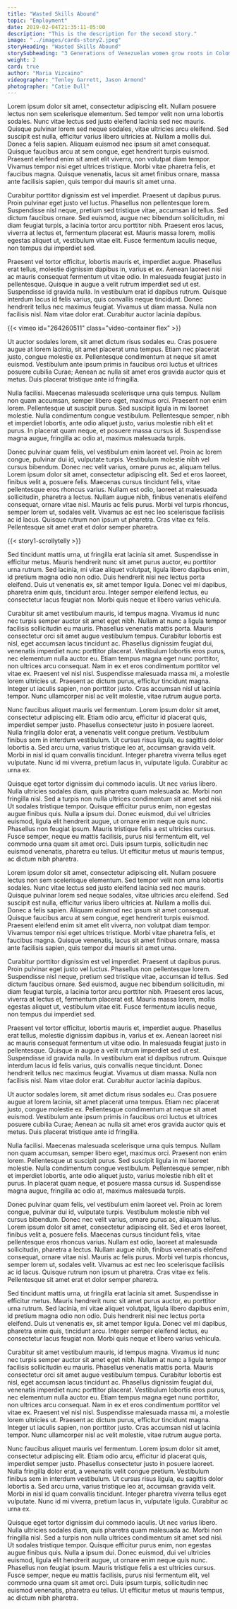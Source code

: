 ```yaml
---
title: "Wasted Skills Abound"
topic: "Employment"
date: 2019-02-04T21:35:11-05:00
description: "This is the description for the second story."
image: "../images/cards-story2.jpeg"
storyHeading: "Wasted Skills Abound"
storySubheading: "3 Generations of Venezuelan women grow roots in Colombia"
weight: 2
card: true
author: "Maria Vizcaino"
videographer: "Tenley Garrett, Jason Armond"
photographer: "Catie Dull"
---
```


Lorem ipsum dolor sit amet, consectetur adipiscing elit. Nullam posuere lectus non sem scelerisque elementum. Sed tempor velit non urna lobortis sodales. Nunc vitae lectus sed justo eleifend lacinia sed nec mauris. Quisque pulvinar lorem sed neque sodales, vitae ultricies arcu eleifend. Sed suscipit est nulla, efficitur varius libero ultricies at. Nullam a mollis dui. Donec a felis sapien. Aliquam euismod nec ipsum sit amet consequat. Quisque faucibus arcu at sem congue, eget hendrerit turpis euismod. Praesent eleifend enim sit amet elit viverra, non volutpat diam tempor. Vivamus tempor nisi eget ultrices tristique. Morbi vitae pharetra felis, et faucibus magna. Quisque venenatis, lacus sit amet finibus ornare, massa ante facilisis sapien, quis tempor dui mauris sit amet urna.

Curabitur porttitor dignissim est vel imperdiet. Praesent ut dapibus purus. Proin pulvinar eget justo vel luctus. Phasellus non pellentesque lorem. Suspendisse nisl neque, pretium sed tristique vitae, accumsan id tellus. Sed dictum faucibus ornare. Sed euismod, augue nec bibendum sollicitudin, mi diam feugiat turpis, a lacinia tortor arcu porttitor nibh. Praesent eros lacus, viverra at lectus et, fermentum placerat est. Mauris massa lorem, mollis egestas aliquet ut, vestibulum vitae elit. Fusce fermentum iaculis neque, non tempus dui imperdiet sed.

Praesent vel tortor efficitur, lobortis mauris et, imperdiet augue. Phasellus erat tellus, molestie dignissim dapibus in, varius et ex. Aenean laoreet nisi ac mauris consequat fermentum ut vitae odio. In malesuada feugiat justo in pellentesque. Quisque in augue a velit rutrum imperdiet sed ut est. Suspendisse id gravida nulla. In vestibulum erat id dapibus rutrum. Quisque interdum lacus id felis varius, quis convallis neque tincidunt. Donec hendrerit tellus nec maximus feugiat. Vivamus ut diam massa. Nulla non facilisis nisl. Nam vitae dolor erat. Curabitur auctor lacinia dapibus.

<div id="video-top"></div>

{{< vimeo id="264260511" class="video-container flex" >}}

Ut auctor sodales lorem, sit amet dictum risus sodales eu. Cras posuere augue at lorem lacinia, sit amet placerat urna tempus. Etiam nec placerat justo, congue molestie ex. Pellentesque condimentum at neque sit amet euismod. Vestibulum ante ipsum primis in faucibus orci luctus et ultrices posuere cubilia Curae; Aenean ac nulla sit amet eros gravida auctor quis et metus. Duis placerat tristique ante id fringilla.

Nulla facilisi. Maecenas malesuada scelerisque urna quis tempus. Nullam non quam accumsan, semper libero eget, maximus orci. Praesent non enim lorem. Pellentesque ut suscipit purus. Sed suscipit ligula in mi laoreet molestie. Nulla condimentum congue vestibulum. Pellentesque semper, nibh et imperdiet lobortis, ante odio aliquet justo, varius molestie nibh elit et purus. In placerat quam neque, et posuere massa cursus id. Suspendisse magna augue, fringilla ac odio at, maximus malesuada turpis.

Donec pulvinar quam felis, vel vestibulum enim laoreet vel. Proin ac lorem congue, pulvinar dui id, vulputate turpis. Vestibulum molestie nibh vel cursus bibendum. Donec nec velit varius, ornare purus ac, aliquam tellus. Lorem ipsum dolor sit amet, consectetur adipiscing elit. Sed et eros laoreet, finibus velit a, posuere felis. Maecenas cursus tincidunt felis, vitae pellentesque eros rhoncus varius. Nullam est odio, laoreet at malesuada sollicitudin, pharetra a lectus. Nullam augue nibh, finibus venenatis eleifend consequat, ornare vitae nisl. Mauris ac felis purus. Morbi vel turpis rhoncus, semper lorem ut, sodales velit. Vivamus ac est nec leo scelerisque facilisis ac id lacus. Quisque rutrum non ipsum ut pharetra. Cras vitae ex felis. Pellentesque sit amet erat et dolor semper pharetra.

{{< story1-scrollytelly >}}

Sed tincidunt mattis urna, ut fringilla erat lacinia sit amet. Suspendisse in efficitur metus. Mauris hendrerit nunc sit amet purus auctor, eu porttitor urna rutrum. Sed lacinia, mi vitae aliquet volutpat, ligula libero dapibus enim, id pretium magna odio non odio. Duis hendrerit nisi nec lectus porta eleifend. Duis ut venenatis ex, sit amet tempor ligula. Donec vel mi dapibus, pharetra enim quis, tincidunt arcu. Integer semper eleifend lectus, eu consectetur lacus feugiat non. Morbi quis neque et libero varius vehicula.

Curabitur sit amet vestibulum mauris, id tempus magna. Vivamus id nunc nec turpis semper auctor sit amet eget nibh. Nullam at nunc a ligula tempor facilisis sollicitudin eu mauris. Phasellus venenatis mattis porta. Mauris consectetur orci sit amet augue vestibulum tempus. Curabitur lobortis est nisl, eget accumsan lacus tincidunt ac. Phasellus dignissim feugiat dui, venenatis imperdiet nunc porttitor placerat. Vestibulum lobortis eros purus, nec elementum nulla auctor eu. Etiam tempus magna eget nunc porttitor, non ultrices arcu consequat. Nam in ex et eros condimentum porttitor vel vitae ex. Praesent vel nisl nisl. Suspendisse malesuada massa mi, a molestie lorem ultricies ut. Praesent ac dictum purus, efficitur tincidunt magna. Integer ut iaculis sapien, non porttitor justo. Cras accumsan nisl ut lacinia tempor. Nunc ullamcorper nisl ac velit molestie, vitae rutrum augue porta.

Nunc faucibus aliquet mauris vel fermentum. Lorem ipsum dolor sit amet, consectetur adipiscing elit. Etiam odio arcu, efficitur id placerat quis, imperdiet semper justo. Phasellus consectetur justo in posuere laoreet. Nulla fringilla dolor erat, a venenatis velit congue pretium. Vestibulum finibus sem in interdum vestibulum. Ut cursus risus ligula, eu sagittis dolor lobortis a. Sed arcu urna, varius tristique leo at, accumsan gravida velit. Morbi in nisl id quam convallis tincidunt. Integer pharetra viverra tellus eget vulputate. Nunc id mi viverra, pretium lacus in, vulputate ligula. Curabitur ac urna ex.

Quisque eget tortor dignissim dui commodo iaculis. Ut nec varius libero. Nulla ultricies sodales diam, quis pharetra quam malesuada ac. Morbi non fringilla nisl. Sed a turpis non nulla ultrices condimentum sit amet sed nisi. Ut sodales tristique tempor. Quisque efficitur purus enim, non egestas augue finibus quis. Nulla a ipsum dui. Donec euismod, dui vel ultricies euismod, ligula elit hendrerit augue, ut ornare enim neque quis nunc. Phasellus non feugiat ipsum. Mauris tristique felis a est ultricies cursus. Fusce semper, neque eu mattis facilisis, purus nisi fermentum elit, vel commodo urna quam sit amet orci. Duis ipsum turpis, sollicitudin nec euismod venenatis, pharetra eu tellus. Ut efficitur metus ut mauris tempus, ac dictum nibh pharetra.

Lorem ipsum dolor sit amet, consectetur adipiscing elit. Nullam posuere lectus non sem scelerisque elementum. Sed tempor velit non urna lobortis sodales. Nunc vitae lectus sed justo eleifend lacinia sed nec mauris. Quisque pulvinar lorem sed neque sodales, vitae ultricies arcu eleifend. Sed suscipit est nulla, efficitur varius libero ultricies at. Nullam a mollis dui. Donec a felis sapien. Aliquam euismod nec ipsum sit amet consequat. Quisque faucibus arcu at sem congue, eget hendrerit turpis euismod. Praesent eleifend enim sit amet elit viverra, non volutpat diam tempor. Vivamus tempor nisi eget ultrices tristique. Morbi vitae pharetra felis, et faucibus magna. Quisque venenatis, lacus sit amet finibus ornare, massa ante facilisis sapien, quis tempor dui mauris sit amet urna.

Curabitur porttitor dignissim est vel imperdiet. Praesent ut dapibus purus. Proin pulvinar eget justo vel luctus. Phasellus non pellentesque lorem. Suspendisse nisl neque, pretium sed tristique vitae, accumsan id tellus. Sed dictum faucibus ornare. Sed euismod, augue nec bibendum sollicitudin, mi diam feugiat turpis, a lacinia tortor arcu porttitor nibh. Praesent eros lacus, viverra at lectus et, fermentum placerat est. Mauris massa lorem, mollis egestas aliquet ut, vestibulum vitae elit. Fusce fermentum iaculis neque, non tempus dui imperdiet sed.

Praesent vel tortor efficitur, lobortis mauris et, imperdiet augue. Phasellus erat tellus, molestie dignissim dapibus in, varius et ex. Aenean laoreet nisi ac mauris consequat fermentum ut vitae odio. In malesuada feugiat justo in pellentesque. Quisque in augue a velit rutrum imperdiet sed ut est. Suspendisse id gravida nulla. In vestibulum erat id dapibus rutrum. Quisque interdum lacus id felis varius, quis convallis neque tincidunt. Donec hendrerit tellus nec maximus feugiat. Vivamus ut diam massa. Nulla non facilisis nisl. Nam vitae dolor erat. Curabitur auctor lacinia dapibus.

Ut auctor sodales lorem, sit amet dictum risus sodales eu. Cras posuere augue at lorem lacinia, sit amet placerat urna tempus. Etiam nec placerat justo, congue molestie ex. Pellentesque condimentum at neque sit amet euismod. Vestibulum ante ipsum primis in faucibus orci luctus et ultrices posuere cubilia Curae; Aenean ac nulla sit amet eros gravida auctor quis et metus. Duis placerat tristique ante id fringilla.

Nulla facilisi. Maecenas malesuada scelerisque urna quis tempus. Nullam non quam accumsan, semper libero eget, maximus orci. Praesent non enim lorem. Pellentesque ut suscipit purus. Sed suscipit ligula in mi laoreet molestie. Nulla condimentum congue vestibulum. Pellentesque semper, nibh et imperdiet lobortis, ante odio aliquet justo, varius molestie nibh elit et purus. In placerat quam neque, et posuere massa cursus id. Suspendisse magna augue, fringilla ac odio at, maximus malesuada turpis.

Donec pulvinar quam felis, vel vestibulum enim laoreet vel. Proin ac lorem congue, pulvinar dui id, vulputate turpis. Vestibulum molestie nibh vel cursus bibendum. Donec nec velit varius, ornare purus ac, aliquam tellus. Lorem ipsum dolor sit amet, consectetur adipiscing elit. Sed et eros laoreet, finibus velit a, posuere felis. Maecenas cursus tincidunt felis, vitae pellentesque eros rhoncus varius. Nullam est odio, laoreet at malesuada sollicitudin, pharetra a lectus. Nullam augue nibh, finibus venenatis eleifend consequat, ornare vitae nisl. Mauris ac felis purus. Morbi vel turpis rhoncus, semper lorem ut, sodales velit. Vivamus ac est nec leo scelerisque facilisis ac id lacus. Quisque rutrum non ipsum ut pharetra. Cras vitae ex felis. Pellentesque sit amet erat et dolor semper pharetra.

Sed tincidunt mattis urna, ut fringilla erat lacinia sit amet. Suspendisse in efficitur metus. Mauris hendrerit nunc sit amet purus auctor, eu porttitor urna rutrum. Sed lacinia, mi vitae aliquet volutpat, ligula libero dapibus enim, id pretium magna odio non odio. Duis hendrerit nisi nec lectus porta eleifend. Duis ut venenatis ex, sit amet tempor ligula. Donec vel mi dapibus, pharetra enim quis, tincidunt arcu. Integer semper eleifend lectus, eu consectetur lacus feugiat non. Morbi quis neque et libero varius vehicula.

Curabitur sit amet vestibulum mauris, id tempus magna. Vivamus id nunc nec turpis semper auctor sit amet eget nibh. Nullam at nunc a ligula tempor facilisis sollicitudin eu mauris. Phasellus venenatis mattis porta. Mauris consectetur orci sit amet augue vestibulum tempus. Curabitur lobortis est nisl, eget accumsan lacus tincidunt ac. Phasellus dignissim feugiat dui, venenatis imperdiet nunc porttitor placerat. Vestibulum lobortis eros purus, nec elementum nulla auctor eu. Etiam tempus magna eget nunc porttitor, non ultrices arcu consequat. Nam in ex et eros condimentum porttitor vel vitae ex. Praesent vel nisl nisl. Suspendisse malesuada massa mi, a molestie lorem ultricies ut. Praesent ac dictum purus, efficitur tincidunt magna. Integer ut iaculis sapien, non porttitor justo. Cras accumsan nisl ut lacinia tempor. Nunc ullamcorper nisl ac velit molestie, vitae rutrum augue porta.

Nunc faucibus aliquet mauris vel fermentum. Lorem ipsum dolor sit amet, consectetur adipiscing elit. Etiam odio arcu, efficitur id placerat quis, imperdiet semper justo. Phasellus consectetur justo in posuere laoreet. Nulla fringilla dolor erat, a venenatis velit congue pretium. Vestibulum finibus sem in interdum vestibulum. Ut cursus risus ligula, eu sagittis dolor lobortis a. Sed arcu urna, varius tristique leo at, accumsan gravida velit. Morbi in nisl id quam convallis tincidunt. Integer pharetra viverra tellus eget vulputate. Nunc id mi viverra, pretium lacus in, vulputate ligula. Curabitur ac urna ex.

Quisque eget tortor dignissim dui commodo iaculis. Ut nec varius libero. Nulla ultricies sodales diam, quis pharetra quam malesuada ac. Morbi non fringilla nisl. Sed a turpis non nulla ultrices condimentum sit amet sed nisi. Ut sodales tristique tempor. Quisque efficitur purus enim, non egestas augue finibus quis. Nulla a ipsum dui. Donec euismod, dui vel ultricies euismod, ligula elit hendrerit augue, ut ornare enim neque quis nunc. Phasellus non feugiat ipsum. Mauris tristique felis a est ultricies cursus. Fusce semper, neque eu mattis facilisis, purus nisi fermentum elit, vel commodo urna quam sit amet orci. Duis ipsum turpis, sollicitudin nec euismod venenatis, pharetra eu tellus. Ut efficitur metus ut mauris tempus, ac dictum nibh pharetra.